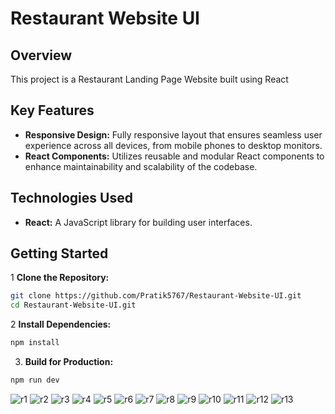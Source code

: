 # Restaurant Website UI

## Overview

This project is a Restaurant Landing Page Website built using React

## Key Features

- **Responsive Design:** Fully responsive layout that ensures seamless user experience across all devices, from mobile phones to desktop monitors.
- **React Components:** Utilizes reusable and modular React components to enhance maintainability and scalability of the codebase.

## Technologies Used

- **React:** A JavaScript library for building user interfaces.

## Getting Started

1 **Clone the Repository:**
   ```bash
   git clone https://github.com/Pratik5767/Restaurant-Website-UI.git
   cd Restaurant-Website-UI.git
  ```

2 **Install Dependencies:**
```bash
npm install
```

3. **Build for Production:**
```bash
npm run dev
```

![r1](https://github.com/Pratik5767/Restaurant-Website-UI/assets/138187006/549833ec-2e1e-4ed7-b52e-2a28f06a6d72)
![r2](https://github.com/Pratik5767/Restaurant-Website-UI/assets/138187006/600dcdff-fd01-4ec4-aa06-786f4053aaa8)
![r3](https://github.com/Pratik5767/Restaurant-Website-UI/assets/138187006/8d9a0f92-e33d-4d4e-9854-b2a9f2be5a3b)
![r4](https://github.com/Pratik5767/Restaurant-Website-UI/assets/138187006/c531d7d2-587f-45d4-9625-4641296948da)
![r5](https://github.com/Pratik5767/Restaurant-Website-UI/assets/138187006/bceff030-77a5-4d7a-a09c-b0665765cd7b)
![r6](https://github.com/Pratik5767/Restaurant-Website-UI/assets/138187006/d40f2489-dfaa-44ea-bbfe-146adac04ab9)
![r7](https://github.com/Pratik5767/Restaurant-Website-UI/assets/138187006/eb55ac7b-bc62-4149-ab80-077926cd9b0b)
![r8](https://github.com/Pratik5767/Restaurant-Website-UI/assets/138187006/6479b21c-98ab-4686-a306-120261902977)
![r9](https://github.com/Pratik5767/Restaurant-Website-UI/assets/138187006/6dc08ba5-5dbc-48fa-a526-29db7e65ae99)
![r10](https://github.com/Pratik5767/Restaurant-Website-UI/assets/138187006/d36dbedc-1e63-409d-b127-83f8f5384946)
![r11](https://github.com/Pratik5767/Restaurant-Website-UI/assets/138187006/ed7ea916-ddf5-4a64-8254-c9491653cb17)
![r12](https://github.com/Pratik5767/Restaurant-Website-UI/assets/138187006/0f18edcd-f694-4470-ba36-42c334eb16bc)
![r13](https://github.com/Pratik5767/Restaurant-Website-UI/assets/138187006/775db745-1d46-42f1-88eb-e01c0dfe9db4)
